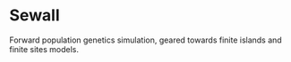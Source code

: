 # Sewall
Forward population genetics simulation, geared towards finite islands and finite sites models.
